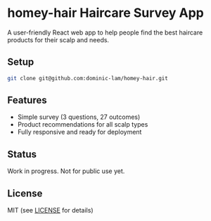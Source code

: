 # homey-hair Haircare Survey App

A user-friendly React web app to help people find the best haircare products for their scalp and needs.

## Setup
```bash
git clone git@github.com:dominic-lam/homey-hair.git

```


## Features

- Simple survey (3 questions, 27 outcomes)
- Product recommendations for all scalp types
- Fully responsive and ready for deployment

## Status

Work in progress. Not for public use yet.

## License

MIT (see [LICENSE](LICENSE) for details)
